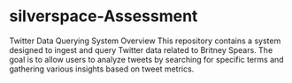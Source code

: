 # silverspace-Assessment
Twitter Data Querying System
Overview
This repository contains a system designed to ingest and query Twitter data related to Britney Spears. The goal is to allow users to analyze tweets by searching for specific terms and gathering various insights based on tweet metrics.
